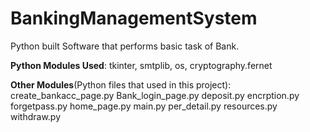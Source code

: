 # BankingManagementSystem
Python built Software that performs basic task of Bank.

**Python Modules Used**: tkinter, smtplib, os, cryptography.fernet

**Other Modules**(Python files that used in this project):
create_bankacc_page.py
Bank_login_page.py
deposit.py
encrption.py
forgetpass.py
home_page.py
main.py
per_detail.py
resources.py
withdraw.py
